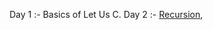 Day 1 :- Basics of Let Us C.
Day 2 :- [Recursion](https://github.com/cleanhand/phase-1-SWAPNIL-7-MSD/blob/main/recursion.md), 
